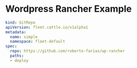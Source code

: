 # Wordpress Rancher Example

```yaml
kind: GitRepo
apiVersion: fleet.cattle.io/v1alpha1
metadata:
  name: simple
  namespace: fleet-default
spec:
  repo: https://github.com/roberto-farias/wp-rancher
  paths:
  - deploy
```
